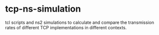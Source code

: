 # tcp-ns-simulation
tcl scripts and ns2 simulations to calculate and compare the transmission rates of different TCP implementations in different contexts.
